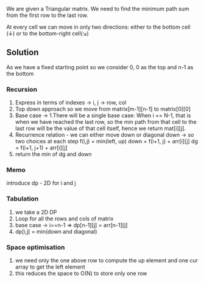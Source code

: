 We are given a Triangular matrix. We need to find the minimum path sum from the first row to the last row.

At every cell we can move in only two directions: either to the bottom cell (↓) or to the bottom-right cell(↘)

## Solution 
As we have a fixed starting point so we consider 0, 0 as the top and n-1 as the bottom
### Recursion
1. Express in terms of indexes -> i, j -> row, col
2. Top down approach so we move from matrix[m-1][n-1] to matrix[0][0]
3. Base case -> 1.There will be a single base case:
When i == N-1, that is when we have reached the last row, so the min path from that cell to the last row will be the value of that cell itself, hence we return mat[i][j].
4. Recurrence relation - we can either move down or diagonal down -> so two choices at each step 
   f(i,j) = min(left, up) 
   down = f(i+1, j) + arr[i][j]
   dg = f(i+1, j+1) + arr[i][j]
5. return the min of dg and down   

### Memo
introduce dp - 2D for i and j

### Tabulation
1. we take a 2D DP 
2. Loop for all the rows and cols of matrix
3. base case -> i==n-1 => dp[n-1][j] = arr[n-1][j]
4. dp[i,j] = min(down and diagonal)

### Space optimisation
1. we need only the one above row to compute the up element and one cur array to get the left element
2. this reduces the space to O(N) to store only one row